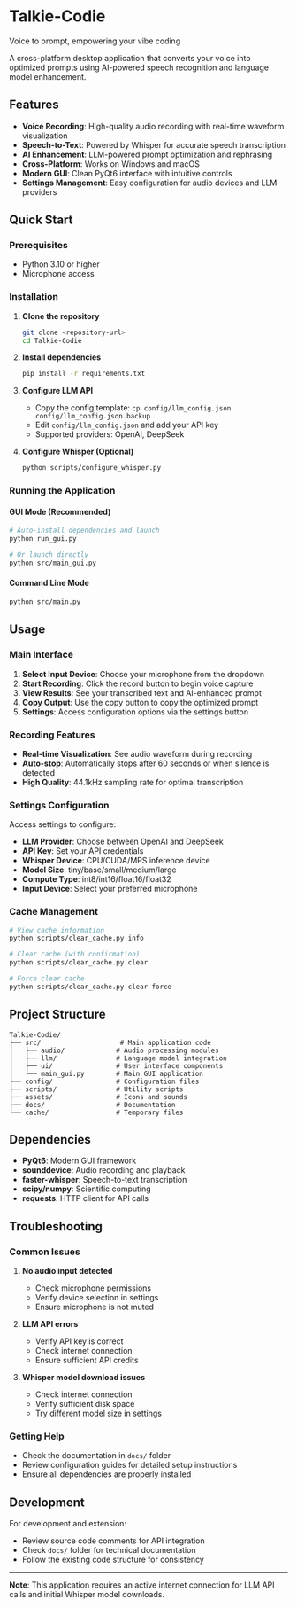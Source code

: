# Talkie-Codie
Voice to prompt, empowering your vibe coding

A cross-platform desktop application that converts your voice into optimized prompts using AI-powered speech recognition and language model enhancement.

## Features

- **Voice Recording**: High-quality audio recording with real-time waveform visualization
- **Speech-to-Text**: Powered by Whisper for accurate speech transcription
- **AI Enhancement**: LLM-powered prompt optimization and rephrasing
- **Cross-Platform**: Works on Windows and macOS
- **Modern GUI**: Clean PyQt6 interface with intuitive controls
- **Settings Management**: Easy configuration for audio devices and LLM providers

## Quick Start

### Prerequisites
- Python 3.10 or higher
- Microphone access

### Installation

1. **Clone the repository**
   ```bash
   git clone <repository-url>
   cd Talkie-Codie
   ```

2. **Install dependencies**
   ```bash
   pip install -r requirements.txt
   ```

3. **Configure LLM API**
   - Copy the config template: `cp config/llm_config.json config/llm_config.json.backup`
   - Edit `config/llm_config.json` and add your API key
   - Supported providers: OpenAI, DeepSeek

4. **Configure Whisper (Optional)**
   ```bash
   python scripts/configure_whisper.py
   ```

### Running the Application

#### GUI Mode (Recommended)
```bash
# Auto-install dependencies and launch
python run_gui.py

# Or launch directly
python src/main_gui.py
```

#### Command Line Mode
```bash
python src/main.py
```

## Usage

### Main Interface

1. **Select Input Device**: Choose your microphone from the dropdown
2. **Start Recording**: Click the record button to begin voice capture
3. **View Results**: See your transcribed text and AI-enhanced prompt
4. **Copy Output**: Use the copy button to copy the optimized prompt
5. **Settings**: Access configuration options via the settings button

### Recording Features

- **Real-time Visualization**: See audio waveform during recording
- **Auto-stop**: Automatically stops after 60 seconds or when silence is detected
- **High Quality**: 44.1kHz sampling rate for optimal transcription

### Settings Configuration

Access settings to configure:
- **LLM Provider**: Choose between OpenAI and DeepSeek
- **API Key**: Set your API credentials
- **Whisper Device**: CPU/CUDA/MPS inference device
- **Model Size**: tiny/base/small/medium/large
- **Compute Type**: int8/int16/float16/float32
- **Input Device**: Select your preferred microphone

### Cache Management

```bash
# View cache information
python scripts/clear_cache.py info

# Clear cache (with confirmation)
python scripts/clear_cache.py clear

# Force clear cache
python scripts/clear_cache.py clear-force
```

## Project Structure

```
Talkie-Codie/
├── src/                    # Main application code
│   ├── audio/             # Audio processing modules
│   ├── llm/               # Language model integration
│   ├── ui/                # User interface components
│   └── main_gui.py        # Main GUI application
├── config/                # Configuration files
├── scripts/               # Utility scripts
├── assets/                # Icons and sounds
├── docs/                  # Documentation
└── cache/                 # Temporary files
```

## Dependencies

- **PyQt6**: Modern GUI framework
- **sounddevice**: Audio recording and playback
- **faster-whisper**: Speech-to-text transcription
- **scipy/numpy**: Scientific computing
- **requests**: HTTP client for API calls

## Troubleshooting

### Common Issues

1. **No audio input detected**
   - Check microphone permissions
   - Verify device selection in settings
   - Ensure microphone is not muted

2. **LLM API errors**
   - Verify API key is correct
   - Check internet connection
   - Ensure sufficient API credits

3. **Whisper model download issues**
   - Check internet connection
   - Verify sufficient disk space
   - Try different model size in settings

### Getting Help

- Check the documentation in `docs/` folder
- Review configuration guides for detailed setup instructions
- Ensure all dependencies are properly installed

## Development

For development and extension:
- Review source code comments for API integration
- Check `docs/` folder for technical documentation
- Follow the existing code structure for consistency

---

**Note**: This application requires an active internet connection for LLM API calls and initial Whisper model downloads.
